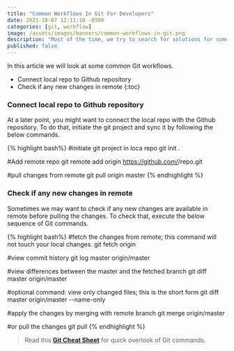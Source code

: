 ```yaml
---
title: "Common Workflows In Git For Developers"
date: 2021-10-07 12:11:10 -0500
categories: [git, workflow]
image: /assets/images/banners/common-workflows-in-git.png
description: "Most of the time, we try to search for solutions for some common Git problems. I started compiling them on this page; it might help you understand or learn more about Git."
published: false
---
```


In this article we will look at some common Git workflows.

* Connect local repo to Github repository
* Check if any new changes in remote
{:toc}

### Connect local repo to Github repository

At a later point, you might want to connect the local repo with the Github repository. To do that, initiate the git project and sync it by following the below commands.

{% highlight bash%}
#initiate git project in loca repo
git init .

#Add remote repo
git remote add origin https://github.com/<user>/repo.git

#pull changes from remote
git pull origin master
{% endhighlight %}

### Check if any new changes in remote

Sometimes we may want to check if any new changes are available in remote before pulling the changes. To check that, execute the below sequence of Git commands.

{% highlight bash%}
#fetch the changes from remote; this command will not touch your local changes.
git fetch origin

#view commit history
git log master origin/master

#view differences between the master and the fetched branch
git diff master origin/master

#optional command: view only changed files; this is the short form
git diff master origin/master --name-only

#apply the changes by merging with remote branch
git merge origin/master

#or pull the changes
git pull
{% endhighlight %}


> Read this **[Git Cheat Sheet]({{site.baseurl}}/pages/cheat-sheets/git-cheat-sheet/)**  for quick overlook of Git commands.
